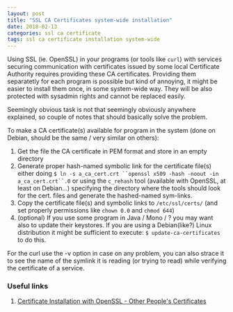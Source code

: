```yaml
---
layout: post
title: "SSL CA Certificates system-wide installation"
date: 2018-02-13
categories: ssl ca certificate
tags: ssl ca certificate installation system-wide
---
```

Using SSL (ie. OpenSSL) in your programs (or tools like `curl`) with services securing
communication with certificates issued by some local Certificate Authority requires
providing these CA certificates. Providing them separatetly for each program is possible
but kind of annoying, it might be easier to install them once, in some system-wide way.
They will be also protected with sysadmin rights and cannot be replaced easily.

Seemingly obvious task is not that seemingly obviously anywhere explained, so couple
of notes that should basically solve the problem.

To make a CA certificate(s) available for program in the system (done on Debian, should be
the same / very similar on others):

1. Get the file the CA certificate in PEM format and store in an empty directory
2. Generate proper hash-named symbolic link for the certificate file(s) either doing
`$ ln -s a_ca_cert.crt ``openssl x509 -hash -noout -in a_ca_cert.crt``.0`
or using the `c_rehash` tool (available with OpenSSL, at least on Debian...) specifying
the directory where the tools should look for the cert. files and generate
the hashed-named sym-links.
3. Copy the certificate file(s) and symbolic links to `/etc/ssl/certs/` (and set properly
permissions like `chown 0.0` and `chmod 644`)
4. (optional) If you use some program in Java / Mono / ? you may want also to update their
keystores. If you are using a Debian(like?) Linux distribution it might be sufficient to 
execute: `$ update-ca-certificates`
to do this.

For the curl use the -v option in case on any problem, you can also strace it to see
the name of the symlink it is reading (or trying to read) while verifying the certificate
of a service.


### Useful links
1. [Certificate Installation with OpenSSL - Other People's Certificates][cert_inst.1]

[cert_inst.1]:   http://gagravarr.org/writing/openssl-certs/others.shtml
